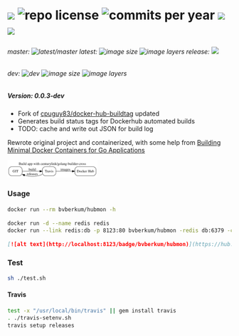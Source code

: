 # [![](http://img.shields.io/travis/bvberkum/x-docker-hub-build-monitor.svg)](https://travis-ci.org/bvberkum/x-docker-hub-build-monitor) ![repo license](https://img.shields.io/github/license/bvberkum/x-docker-hub-build-monitor.svg) ![commits per year](https://img.shields.io/github/commit-activity/y/bvberkum/x-docker-hub-build-monitor.svg) ![](https://img.shields.io/github/languages/code-size/bvberkum/x-docker-hub-build-monitor.svg) ![](https://img.shields.io/github/repo-size/bvberkum/x-docker-hub-build-monitor.svg)
###### master: ![latest/master](https://img.shields.io/github/last-commit/bvberkum/x-docker-hub-build-monitor/master.svg) latest: ![image size](https://img.shields.io/imagelayers/image-size/bvberkum/hubmon/latest.svg) ![image layers](https://img.shields.io/imagelayers/layers/bvberkum/hubmon/latest.svg) release: ![](https://img.shields.io/github/tag/bvberkum/x-docker-hub-build-monitor.svg)
###### dev: ![dev](https://img.shields.io/github/last-commit/bvberkum/x-docker-hub-build-monitor/dev.svg) ![image size](https://img.shields.io/imagelayers/image-size/bvberkum/hubmon/dev.svg) ![image layers](https://img.shields.io/imagelayers/layers/bvberkum/hubmon/dev.svg)

##### Version: 0.0.3-dev

- Fork of [cpuguy83/docker-hub-buildtag](/cpuguy83/docker-hub-buildtag) updated
- Generates build status tags for Dockerhub automated builds
- TODO: cache and write out JSON for build log

Rewrote original project and containerized, with some help from [Building Minimal Docker Containers for Go Applications](https://blog.codeship.com/building-minimal-docker-containers-for-go-applications/)

<img src="assets/ReadMe-fig1.svg" alt="Fig 1. illustration of main project flow. " width="40%" >

### Usage
```bash
docker run --rm bvberkum/hubmon -h
```

```bash
docker run -d --name redis redis
docker run --link redis:db -p 8123:80 bvberkum/hubmon -redis db:6379 -cache-timeout 10
```

```markdown
[![alt text](http://localhost:8123/badge/bvberkum/hubmon)](https://hub.docker.com/r/bvberkum/hubmon)
```

### Test
```bash
sh ./test.sh
```

#### Travis
```bash
test -x "/usr/local/bin/travis" || gem install travis
. ./travis-setenv.sh
travis setup releases
```
